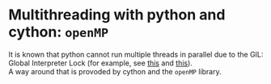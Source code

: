 # Multithreading with python and cython: `openMP`

It is known that python cannot run multiple threads in parallel due to the GIL: Global Interpreter Lock (for example, see [this](http://dabeaz.blogspot.com/2010/01/python-gil-visualized.html) and [this](https://www.scaler.com/topics/gil-in-python/)).  
A way around that is provoded by cython and the `openMP` library.

